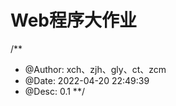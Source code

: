 # Web程序大作业

/** 
 * @Author: xch、zjh、gly、ct、zcm
 * @Date: 2022-04-20 22:49:39 
 * @Desc: 0.1
**/


 